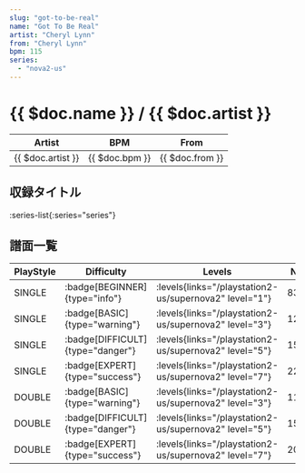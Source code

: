 ```yaml
---
slug: "got-to-be-real"
name: "Got To Be Real"
artist: "Cheryl Lynn"
from: "Cheryl Lynn"
bpm: 115
series:
  - "nova2-us"
---
```


# {{ $doc.name }} / {{ $doc.artist }}

|Artist|BPM|From|
|------|---|----|
|{{ $doc.artist }}|{{ $doc.bpm }}|{{ $doc.from }}|

## 収録タイトル

:series-list{:series="series"}

## 譜面一覧

|PlayStyle|Difficulty|Levels|Notes|Movie|
|---------|----------|------|-----|-----|
|SINGLE| :badge[BEGINNER]{type="info"}| :levels{links="/playstation2-us/supernova2" level="1"}|83/3||
|SINGLE| :badge[BASIC]{type="warning"}| :levels{links="/playstation2-us/supernova2" level="3"}|120/17||
|SINGLE| :badge[DIFFICULT]{type="danger"}| :levels{links="/playstation2-us/supernova2" level="5"}|157/6||
|SINGLE| :badge[EXPERT]{type="success"}| :levels{links="/playstation2-us/supernova2" level="7"}|225/1||
|DOUBLE| :badge[BASIC]{type="warning"}| :levels{links="/playstation2-us/supernova2" level="3"}|119/14||
|DOUBLE| :badge[DIFFICULT]{type="danger"}| :levels{links="/playstation2-us/supernova2" level="5"}|157/6||
|DOUBLE| :badge[EXPERT]{type="success"}| :levels{links="/playstation2-us/supernova2" level="7"}|207/3||
